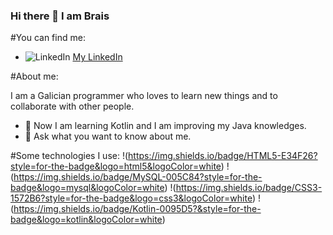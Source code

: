### Hi there 👋 I am Brais

<!--
**braisd11/braisd11** is a ✨ _special_ ✨ repository because its `README.md` (this file) appears on your GitHub profile.

Here are some ideas to get you started:

- 🔭 I’m currently working on ...
- 🌱 I’m currently learning ...
- 👯 I’m looking to collaborate on ...
- 🤔 I’m looking for help with ...
- 💬 Ask me about ...
- 📫 How to reach me: ...
- 😄 Pronouns: ...
- ⚡ Fun fact: ...
-->

#You can find me:
- ![LinkedIn](https://img.shields.io/badge/LinkedIn-0077B5?style=for-the-badge&logo=linkedin&logoColor=white) [My LinkedIn](www.linkedin.com/in/brais-díaz-rodríguez-2105471b7)

#About me:

I am a Galician programmer who loves to learn new things and to collaborate with other people.

- 🌱 Now I am learning Kotlin and I am improving my Java knowledges.
- 💬 Ask what you want to know about me.

#Some technologies I use:
!(https://img.shields.io/badge/HTML5-E34F26?style=for-the-badge&logo=html5&logoColor=white) !(https://img.shields.io/badge/MySQL-005C84?style=for-the-badge&logo=mysql&logoColor=white) !(https://img.shields.io/badge/CSS3-1572B6?style=for-the-badge&logo=css3&logoColor=white) !(https://img.shields.io/badge/Kotlin-0095D5?&style=for-the-badge&logo=kotlin&logoColor=white)
